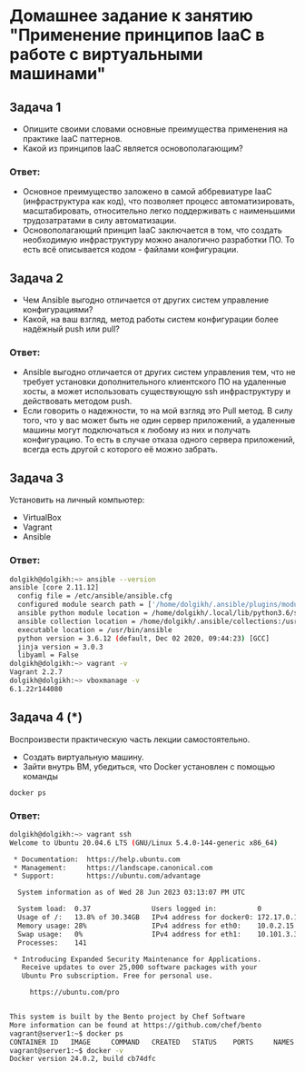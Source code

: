 # Домашнее задание к занятию "Применение принципов IaaC в работе с виртуальными машинами"

## Задача 1

- Опишите своими словами основные преимущества применения на практике IaaC паттернов.
- Какой из принципов IaaC является основополагающим?

### Ответ:

- Основное преимущество заложено в самой аббревиатуре IaaC (инфраструктура как код), что позволяет процесс автоматизировать, масштабировать, относительно легко поддерживать с наименьшими трудозатратами в силу автоматизации.  
- Основополагающий принцип IaaC заключается в том, что создать необходимую инфраструктуру можно аналогично разработки ПО. То есть всё описывается кодом - файлами конфигурации.

## Задача 2

- Чем Ansible выгодно отличается от других систем управление конфигурациями?
- Какой, на ваш взгляд, метод работы систем конфигурации более надёжный push или pull?

### Ответ:

- Ansible выгодно отличается от других систем управления тем, что не требует установки дополнительного клиентского ПО на удаленные хосты, а может использовать существующую ssh инфраструктуру и действовать методом push.
- Если говорить о надежности, то на мой взгляд это Pull метод. В силу того, что у вас может быть не один сервер приложений, а удаленные машины могут подключаться к любому из них и получать конфигурацию. То есть в случае отказа одного сервера приложений, всегда есть другой с которого её можно забрать.

## Задача 3

Установить на личный компьютер:

- VirtualBox
- Vagrant
- Ansible

### Ответ:

```bash
dolgikh@dolgikh:~> ansible --version
ansible [core 2.11.12]
  config file = /etc/ansible/ansible.cfg
  configured module search path = ['/home/dolgikh/.ansible/plugins/modules', '/usr/share/ansible/plugins/modules']
  ansible python module location = /home/dolgikh/.local/lib/python3.6/site-packages/ansible
  ansible collection location = /home/dolgikh/.ansible/collections:/usr/share/ansible/collections
  executable location = /usr/bin/ansible
  python version = 3.6.12 (default, Dec 02 2020, 09:44:23) [GCC]
  jinja version = 3.0.3
  libyaml = False
dolgikh@dolgikh:~> vagrant -v
Vagrant 2.2.7
dolgikh@dolgikh:~> vboxmanage -v
6.1.22r144080
```

## Задача 4 (*)

Воспроизвести практическую часть лекции самостоятельно.

- Создать виртуальную машину.
- Зайти внутрь ВМ, убедиться, что Docker установлен с помощью команды
```
docker ps
```

### Ответ:

```bash
dolgikh@dolgikh:~> vagrant ssh
Welcome to Ubuntu 20.04.6 LTS (GNU/Linux 5.4.0-144-generic x86_64)

 * Documentation:  https://help.ubuntu.com
 * Management:     https://landscape.canonical.com
 * Support:        https://ubuntu.com/advantage

  System information as of Wed 28 Jun 2023 03:13:07 PM UTC

  System load:  0.37               Users logged in:          0
  Usage of /:   13.8% of 30.34GB   IPv4 address for docker0: 172.17.0.1
  Memory usage: 28%                IPv4 address for eth0:    10.0.2.15
  Swap usage:   0%                 IPv4 address for eth1:    10.101.3.3
  Processes:    141

 * Introducing Expanded Security Maintenance for Applications.
   Receive updates to over 25,000 software packages with your
   Ubuntu Pro subscription. Free for personal use.

     https://ubuntu.com/pro


This system is built by the Bento project by Chef Software
More information can be found at https://github.com/chef/bento
vagrant@server1:~$ docker ps
CONTAINER ID   IMAGE     COMMAND   CREATED   STATUS    PORTS     NAMES
vagrant@server1:~$ docker -v
Docker version 24.0.2, build cb74dfc
```
